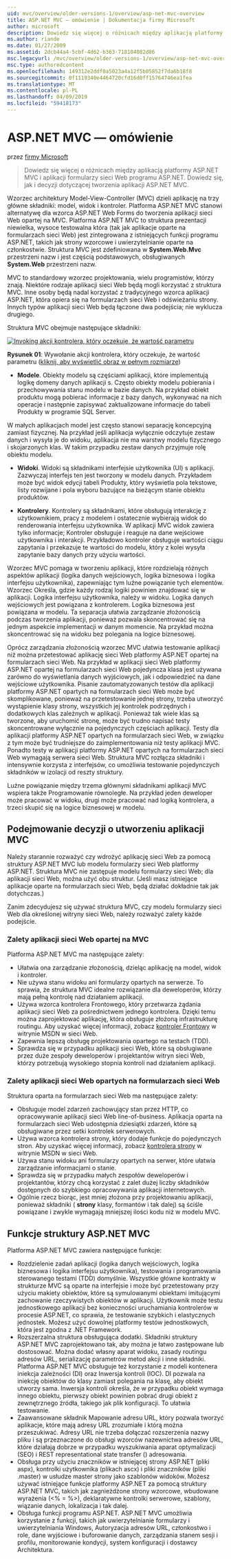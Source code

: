 ```yaml
---
uid: mvc/overview/older-versions-1/overview/asp-net-mvc-overview
title: ASP.NET MVC — omówienie | Dokumentacja firmy Microsoft
author: microsoft
description: Dowiedz się więcej o różnicach między aplikacją platformy ASP.NET MVC i aplikacji formularzy sieci Web programu ASP.NET. Dowiedz się, jak i decyzji dotyczącej tworzenia aplikacji ASP.NET MVC.
ms.author: riande
ms.date: 01/27/2009
ms.assetid: 2dcb44a4-5cbf-4d62-b363-718104082d86
msc.legacyurl: /mvc/overview/older-versions-1/overview/asp-net-mvc-overview
msc.type: authoredcontent
ms.openlocfilehash: 149312e2ddf0a5023a4a12f5b05852f7da6b18f8
ms.sourcegitcommit: 0f1119340e4464720cfd16d0ff15764746ea1fea
ms.translationtype: MT
ms.contentlocale: pl-PL
ms.lasthandoff: 04/09/2019
ms.locfileid: "59418173"
---
```

# <a name="aspnet-mvc-overview"></a>ASP.NET MVC — omówienie

przez [firmy Microsoft](https://github.com/microsoft)

> Dowiedz się więcej o różnicach między aplikacją platformy ASP.NET MVC i aplikacji formularzy sieci Web programu ASP.NET. Dowiedz się, jak i decyzji dotyczącej tworzenia aplikacji ASP.NET MVC.


Wzorzec architektury Model-View-Controller (MVC) dzieli aplikację na trzy główne składniki: model, widok i kontroler. Platforma ASP.NET MVC stanowi alternatywę dla wzorca ASP.NET Web Forms do tworzenia aplikacji sieci Web opartej na MVC. Platforma ASP.NET MVC to struktura prezentacji niewielka, wysoce testowalna która (tak jak aplikacje oparte na formularzach sieci Web) jest zintegrowana z istniejących funkcji programu ASP.NET, takich jak strony wzorcowe i uwierzytelnianie oparte na członkostwie. Struktura MVC jest zdefiniowana w **System.Web.Mvc** przestrzeni nazw i jest częścią podstawowych, obsługiwanych **System.Web** przestrzeni nazw.   
  
MVC to standardowy wzorzec projektowania, wielu programistów, którzy znają. Niektóre rodzaje aplikacji sieci Web będą mogli korzystać z struktura MVC. Inne osoby będą nadal korzystać z tradycyjnego wzorca aplikacji ASP.NET, która opiera się na formularzach sieci Web i odświeżaniu strony. Innych typów aplikacji sieci Web będą łączone dwa podejścia; nie wyklucza drugiego.   
  
Struktura MVC obejmuje następujące składniki:


[![Invoking akcji kontrolera, który oczekuje, że wartość parametru](asp-net-mvc-overview/_static/image1.jpg)](asp-net-mvc-overview/_static/image1.png)

**Rysunek 01**: Wywołanie akcji kontrolera, który oczekuje, że wartość parametru ([kliknij, aby wyświetlić obraz w pełnym rozmiarze](asp-net-mvc-overview/_static/image2.png))


- **Modele**. Obiekty modelu są częściami aplikacji, które implementują logikę domeny danych aplikacji s. Często obiekty modelu pobierania i przechowywania stanu modelu w bazie danych. Na przykład obiekt produktu mogą pobierać informacje z bazy danych, wykonywać na nich operacje i następnie zapisywać zaktualizowane informacje do tabeli Produkty w programie SQL Server.

W małych aplikacjach model jest często stanowi separację koncepcyjną zamiast fizycznej. Na przykład jeśli aplikacja wyłącznie odczytuje zestaw danych i wysyła je do widoku, aplikacja nie ma warstwy modelu fizycznego i skojarzonych klas. W takim przypadku zestaw danych przyjmuje rolę obiektu modelu.

- **Widoki**. Widoki są składnikami interfejsie użytkownika (UI) s aplikacji. Zazwyczaj interfejs ten jest tworzony w modelu danych. Przykładem może być widok edycji tabeli Produkty, który wyświetla pola tekstowe, listy rozwijane i pola wyboru bazujące na bieżącym stanie obiektu produktów.

- **Kontrolery**. Kontrolery są składnikami, które obsługują interakcję z użytkownikiem, pracy z modelem i ostatecznie wybierają widok do renderowania interfejsu użytkownika. W aplikacji MVC widok zawiera tylko informacje; Kontroler obsługuje i reaguje na dane wejściowe użytkownika i interakcji. Przykładowo kontroler obsługuje wartości ciągu zapytania i przekazuje te wartości do modelu, który z kolei wysyła zapytanie bazy danych przy użyciu wartości.

Wzorzec MVC pomaga w tworzeniu aplikacji, które rozdzielają różnych aspektów aplikacji (logika danych wejściowych, logika biznesowa i logika interfejsu użytkownika), zapewniając tym luźne powiązanie tych elementów. Wzorzec Określa, gdzie każdy rodzaj logiki powinien znajdować się w aplikacji. Logika interfejsu użytkownika, należy w widoku. Logika danych wejściowych jest powiązana z kontrolerem. Logika biznesowa jest powiązana w modelu. Ta separacja ułatwia zarządzanie złożonością podczas tworzenia aplikacji, ponieważ pozwala skoncentrować się na jednym aspekcie implementacji w danym momencie. Na przykład można skoncentrować się na widoku bez polegania na logice biznesowej.   
  
Oprócz zarządzania złożonością wzorzec MVC ułatwia testowanie aplikacji niż można przetestować aplikację sieci Web platformy ASP.NET opartej na formularzach sieci Web. Na przykład w aplikacji sieci Web platformy ASP.NET opartej na formularzach sieci Web pojedyncza klasa jest używana zarówno do wyświetlania danych wyjściowych, jak i odpowiedzieć na dane wejściowe użytkownika. Pisanie zautomatyzowanych testów dla aplikacji platformy ASP.NET opartych na formularzach sieci Web może być skomplikowane, ponieważ na przetestowanie jednej strony, trzeba utworzyć wystąpienie klasy strony, wszystkich jej kontrolek podrzędnych i dodatkowych klas zależnych w aplikacji. Ponieważ tak wiele klas są tworzone, aby uruchomić stronę, może być trudno napisać testy skoncentrowane wyłącznie na pojedynczych częściach aplikacji. Testy dla aplikacji platformy ASP.NET opartych na formularzach sieci Web, w związku z tym może być trudniejsze do zaimplementowania niż testy aplikacji MVC. Ponadto testy w aplikacji platformy ASP.NET opartych na formularzach sieci Web wymagają serwera sieci Web. Struktura MVC rozłącza składniki i intensywnie korzysta z interfejsów, co umożliwia testowanie pojedynczych składników w izolacji od reszty struktury.   
  
Luźne powiązanie między trzema głównymi składnikami aplikacji MVC wspiera także Programowanie równoległe. Na przykład jeden deweloper może pracować w widoku, drugi może pracować nad logiką kontrolera, a trzeci skupić się na logice biznesowej w modelu.

## <a name="deciding-when-to-create-an-mvc-application"></a>Podejmowanie decyzji o utworzeniu aplikacji MVC

Należy starannie rozważyć czy wdrożyć aplikację sieci Web za pomocą struktury ASP.NET MVC lub modelu formularzy sieci Web platformy ASP.NET. Struktura MVC nie zastępuje modelu formularzy sieci Web; dla aplikacji sieci Web, można użyć obu struktur. (Jeśli masz istniejące aplikacje oparte na formularzach sieci Web, będą działać dokładnie tak jak dotychczas.)   
  
Zanim zdecydujesz się używać struktura MVC, czy modelu formularzy sieci Web dla określonej witryny sieci Web, należy rozważyć zalety każde podejście.

### <a name="advantages-of-an-mvc-based-web-application"></a>Zalety aplikacji sieci Web opartej na MVC

Platforma ASP.NET MVC ma następujące zalety:

- Ułatwia ona zarządzanie złożonością, dzieląc aplikację na model, widok i kontroler.
- Nie używa stanu widoku ani formularzy opartych na serwerze. To sprawia, że struktura MVC idealne rozwiązanie dla deweloperów, którzy mają pełną kontrolę nad działaniem aplikacji.
- Używa wzorca kontrolera Frontowego, który przetwarza żądania aplikacji sieci Web za pośrednictwem jednego kontrolera. Dzięki temu można zaprojektować aplikację, która obsługuje złożoną infrastrukturę routingu. Aby uzyskać więcej informacji, zobacz [kontroler Frontowy](https://go.microsoft.com/fwlink/?LinkId=106357 "kontroler Frontowy") w witrynie MSDN w sieci Web.
- Zapewnia lepszą obsługę projektowania opartego na testach (TDD).
- Sprawdza się w przypadku aplikacji sieci Web, które są obsługiwane przez duże zespoły deweloperów i projektantów witryn sieci Web, którzy potrzebują wysokiego stopnia kontroli nad działaniem aplikacji.

### <a name="advantages-of-a-web-forms-based-web-application"></a>Zalety aplikacji sieci Web opartych na formularzach sieci Web

Struktura oparta na formularzach sieci Web ma następujące zalety:

- Obsługuje model zdarzeń zachowujący stan przez HTTP, co opracowywanie aplikacji sieci Web line-of-business. Aplikacja oparta na formularzach sieci Web udostępnia dziesiątki zdarzeń, które są obsługiwane przez setki kontrolek serwerowych.
- Używa wzorca kontrolera strony, który dodaje funkcje do pojedynczych stron. Aby uzyskać więcej informacji, zobacz [kontrolera strony](https://go.microsoft.com/fwlink/?LinkId=106359 "kontrolera strony") w witrynie MSDN w sieci Web.
- Używa stanu widoku ani formularzy opartych na serwer, które ułatwia zarządzanie informacjami o stanie.
- Sprawdza się w przypadku małych zespołów deweloperów i projektantów, którzy chcą korzystać z zalet dużej liczby składników dostępnych do szybkiego opracowywania aplikacji internetowych.
- Ogólnie rzecz biorąc, jest mniej złożona przy projektowaniu aplikacji, ponieważ składniki ( **strony** klasy, formantów i tak dalej) są ściśle powiązane i zwykle wymagają mniejszej ilości kodu niż w modelu MVC.

## <a name="features-of-the-aspnet-mvc-framework"></a>Funkcje struktury ASP.NET MVC

Platforma ASP.NET MVC zawiera następujące funkcje:

- Rozdzielenie zadań aplikacji (logika danych wejściowych, logika biznesowa i logika interfejsu użytkownika), testowania i programowania sterowanego testami (TDD) domyślnie. Wszystkie główne kontrakty w strukturze MVC są oparte na interfejsie i może być przetestowany przy użyciu makiety obiektów, które są symulowanymi obiektami imitującymi zachowanie rzeczywistych obiektów w aplikacji. Użytkownik może testu jednostkowego aplikacji bez konieczności uruchamiania kontrolerów w procesie ASP.NET, co sprawia, że testowanie szybkich i elastycznych jednostek. Możesz użyć dowolnej platformy testów jednostkowych, która jest zgodna z .NET Framework.
- Rozszerzalna struktura obsługująca dodatki. Składniki struktury ASP.NET MVC zaprojektowano tak, aby można je łatwo zastępowane lub dostosować. Można dodać własny aparat widoku, zasady routingu adresów URL, serializację parametrów metod akcji i inne składniki. Platforma ASP.NET MVC obsługuje też korzystanie z modeli kontenera iniekcja zależności (DI) oraz Inwersja kontroli (IOC). DI pozwala na iniekcję obiektów do klasy zamiast polegania na klasę, aby obiekt utworzy sama. Inwersja kontroli określa, że w przypadku obiekt wymaga innego obiektu, pierwszy obiekt powinien pobrać drugi obiekt z zewnętrznego źródła, takiego jak plik konfiguracji. To ułatwia testowanie.
- Zaawansowane składnik Mapowanie adresu URL, który pozwala tworzyć aplikacje, które mają adresy URL zrozumiałe i którą można przeszukiwać. Adresy URL nie trzeba dołączać rozszerzenia nazwy pliku i są przeznaczone do obsługi wzorców nazewnictwa adresów URL, które działają dobrze w przypadku wyszukiwania aparat optymalizacji (SEO) i REST representational state transfer () adresowania.
- Obsługa przy użyciu znaczników w istniejącej strony ASP.NET (pliki aspx), kontrolki użytkownika (plikach ascx) i pliki znaczników (pliki .master) w usłudze master strony jako szablonów widoków. Możesz używać istniejące funkcje platformy ASP.NET za pomocą struktury ASP.NET MVC, takich jak zagnieżdżone strony wzorcowe, wbudowane wyrażenia (&lt;% = %&gt;), deklaratywne kontrolki serwerowe, szablony, wiązanie danych, lokalizacja i tak dalej.
- Obsługa funkcji programu ASP.NET. ASP.NET MVC umożliwia korzystanie z funkcji, takich jak uwierzytelnianie formularzy i uwierzytelniania Windows, Autoryzacja adresów URL, członkostwo i role, dane wyjściowe i buforowanie danych, zarządzania stanem sesji i profilu, monitorowanie kondycji, system konfiguracji i dostawcy Architektura.
